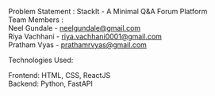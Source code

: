 Problem Statement : StackIt - A Minimal Q&A Forum Platform <br>
Team Members : <br>
Neel Gundale - neelgundale@gmail.com <br>
Riya Vachhani - riya.vachhani0001@gmail.com <br>
Pratham Vyas - prathamrvyas@gmail.com

Technologies Used:

Frontend: HTML, CSS, ReactJS <br>
Backend: Python, FastAPI


